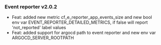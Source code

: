 ### Event reporter v2.0.2

* Feat: added new metric cf_e_reporter_app_events_size and new bool env var EVENT_REPORTER_DETAILED_METRICS, if false will report 'not_reported' label values
* Feat: added support for argocd path to event reporter and new env var ARGOCD_SERVER_ROOTPATH